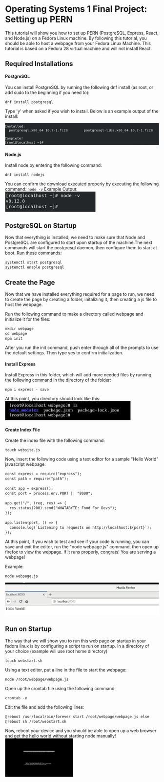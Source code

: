 # Operating Systems 1 Final Project: Setting up PERN
This tutorial will show you how to set up PERN (PostgreSQL, Express, React, and Node.js) on a Fedora Linux machine. 
By following this tutorial, you should be able to host a webpage from your Fedora Linux Machine. This tutorial is based on a Fedora 28 virtual machine and will not install React.
## Required Installations
#### PostgreSQL
You can install PostgreSQL by running the following dnf install (as root, or add sudo to the beginning if you need to):
```
dnf install postgresql
```
Type 'y' when asked if you wish to install. Below is an example output of the install:

![output](post_output.png)

#### Node.js
Install node by entering the following command:
```
dnf install nodejs
```
You can confirm the download executed properly by executing the following command:
``
node -v
``
Example Output:
![node version](node_ver.png)

## PostgreSQL on Startup
Now that everything is installed, we need to make sure that Node and PostgreSQL are configured to start upon startup of the machine.The next commands will start the postgresql daemon, then configure them to start at boot. Run these commands:
```
systemctl start postgresql 
systemctl enable postgresql
```
## Create the Page
Now that we have installed everything required for a page to run, we need to create the page by creating a folder, initalizing it, then creating a js file to host the webpage.

Run the following command to make a directory called webpage and initialize it for the files:
```
mkdir webpage
cd webpage
npm init
```
After you run the init command, push enter through all of the prompts to use the default settings. Then type yes to confirm initialization.
#### Install Express
Install Express in this folder, which will add more needed files by running the following command in the directory of the folder:
```
npm i express - save
```
At this point, you directory should look like this:
![initalized folder](initalized_folder.png)
#### Create Index File
Create the index file with the following command:
```
touch website.js
```
Now, insert the following code using a text editor for a sample "Hello World" javascript webpage:
```
const express = require("express");
const path = require("path");

const app = express();
const port = process.env.PORT || "8000";

app.get("/", (req, res) => {
  res.status(200).send("WHATABYTE: Food For Devs");
});

app.listen(port, () => {
  console.log(`Listening to requests on http://localhost:${port}`);
});
```
At this point, if you wish to test and see if your code is running, you can save and exit the editor, run the "node webpage.js" command, then open up firefox to view the webpage. If it runs properly, congrats! You are serving a webpage!

Example:
```
node webpage.js
```
![Webpage Running](webpage.png)
## Run on Startup
The way that we will show you to run this web page on startup in your fedora linux is by configuring a script to run on startup. In a directory of your choice (example will use root home directory)
```
touch webstart.sh
```
Using a text editor, put a line in the file to start the webpage:
```
node /root/webpage/webpage.js
```
Open up the crontab file using the following command:
```
crontab -e
```
Edit the file and add the following lines:
```
@reboot /usr/local/bin/forever start /root/webpage/webpage.js else
@reboot sh /root/webstart.sh
```
Now, reboot your device and you should be able to open up a web browser and get the hello world without starting node manually!
![final product](completion.gif)